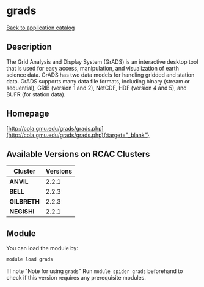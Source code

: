 # grads

[Back to application catalog](../app_catalog.md)

## Description

The Grid Analysis and Display System (GrADS) is an interactive desktop tool that is used for easy access, manipulation, and visualization of earth science data. GrADS has two data models for handling gridded and station data. GrADS supports many data file formats, including binary (stream or sequential), GRIB (version 1 and 2), NetCDF, HDF (version 4 and 5), and BUFR (for station data).

## Homepage

[http://cola.gmu.edu/grads/grads.php](http://cola.gmu.edu/grads/grads.php){:target="_blank"}

## Available Versions on RCAC Clusters

|Cluster|Versions|
|---|---|
**ANVIL**|2.2.1
**BELL**|2.2.3
**GILBRETH**|2.2.3
**NEGISHI**|2.2.1

## Module

You can load the module by:

```bash
module load grads
```

!!! note "Note for using `grads`"
    Run `module spider grads` beforehand to check if this version requires any prerequisite modules.
